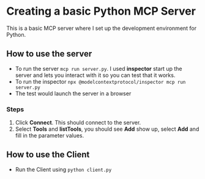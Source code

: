# Creating a basic Python MCP Server
This is a basic MCP server where I set up the development environment for Python.
## How to use the server
- To run the server `mcp run server.py`.
I used **inspector** start up the server and lets you interact with it so you can test that it works.
- To run the inspector `npx @modelcontextprotocol/inspector mcp run server.py`
- The test would launch the server in a browser
### Steps
1. Click **Connect**. This should connect to the server.
2. Select **Tools** and **listTools**, you should see **Add** show up, select **Add** and fill in the parameter values.

## How to use the Client
- Run the Client using `python client.py`
